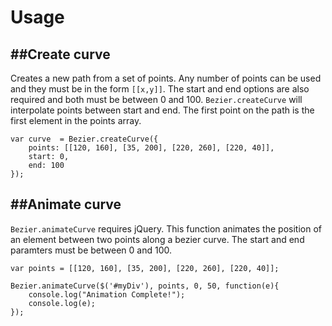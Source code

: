 Usage
========

##Create curve
--------------

Creates a new path from a set of points. Any number of points can be used and they must be in the form ```[[x,y]]```. The start and end options are also required and both must be between 0 and 100. ```Bezier.createCurve``` will interpolate points between start and end. The first point on the path is the first element in the points array.
 
``` 
var curve  = Bezier.createCurve({
	points: [[120, 160], [35, 200], [220, 260], [220, 40]],
	start: 0,
	end: 100
});
``` 

##Animate curve
---------------

```Bezier.animateCurve``` requires jQuery. This function animates the position of an element between two points along a bezier curve. The start and end paramters must be between 0 and 100.

```
var points = [[120, 160], [35, 200], [220, 260], [220, 40]];

Bezier.animateCurve($('#myDiv'), points, 0, 50, function(e){
	console.log("Animation Complete!");
	console.log(e);
});
```

